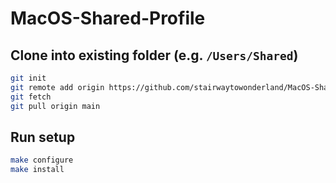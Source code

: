 # MacOS-Shared-Profile

## Clone into existing folder (e.g. `/Users/Shared`)

```bash
git init
git remote add origin https://github.com/stairwaytowonderland/MacOS-Shared-Profile.git
git fetch
git pull origin main
```
## Run setup

```bash
make configure
make install
```
